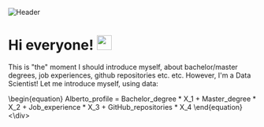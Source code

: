 ![Header](https://pbs.twimg.com/media/CqaI7iEWcAAimn6.jpg)

# Hi everyone! <img src="https://raw.githubusercontent.com/MartinHeinz/MartinHeinz/master/wave.gif" width="30px">
This is "the" moment I should introduce myself, about bachelor/master degrees, job experiences, github repositories etc. etc. However, I'm a Data Scientist! Let me introduce myself, using data:

<div class="math">
\begin{equation}
  Alberto_profile = Bachelor_degree * X_1 + Master_degree * X_2 + Job_experience * X_3 + GitHub_repositories * X_4
\end{equation}
<\div>

